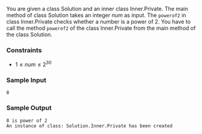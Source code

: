 You are given a class Solution and an inner class Inner.Private. The main method of class Solution takes an integer $num$ as input. The `powerof2` in class Inner.Private checks whether a number is a power of $2$. You have to call the method `powerof2` of the class Inner.Private from the main method of the class Solution.

### Constraints
- $1 \le num \le 2^{30}$

### Sample Input
```
8
```
### Sample Output
```
8 is power of 2
An instance of class: Solution.Inner.Private has been created
```